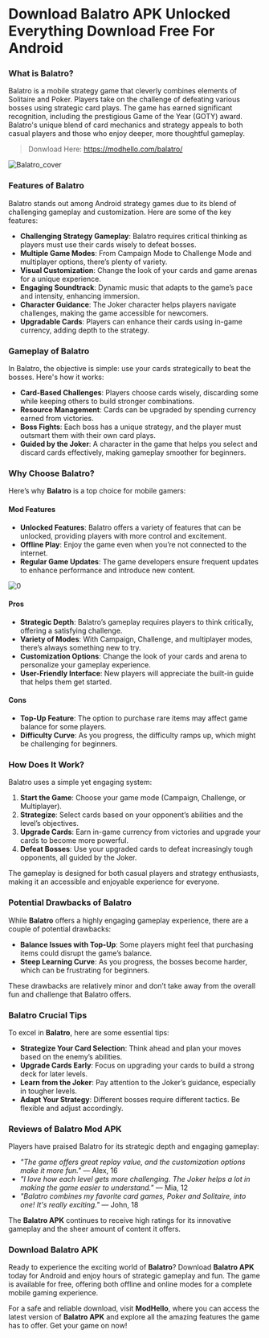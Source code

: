 # **Download Balatro APK Unlocked Everything Download Free For Android**

### What is Balatro?

Balatro is a mobile strategy game that cleverly combines elements of Solitaire and Poker. Players take on the challenge of defeating various bosses using strategic card plays. The game has earned significant recognition, including the prestigious Game of the Year (GOTY) award. Balatro's unique blend of card mechanics and strategy appeals to both casual players and those who enjoy deeper, more thoughtful gameplay.

>Donwload Here: https://modhello.com/balatro/

![Balatro_cover](https://github.com/user-attachments/assets/c33a1ced-c852-494d-b113-f243ae246171)


### Features of Balatro

Balatro stands out among Android strategy games due to its blend of challenging gameplay and customization. Here are some of the key features:

- **Challenging Strategy Gameplay**: Balatro requires critical thinking as players must use their cards wisely to defeat bosses.
- **Multiple Game Modes**: From Campaign Mode to Challenge Mode and multiplayer options, there’s plenty of variety.
- **Visual Customization**: Change the look of your cards and game arenas for a unique experience.
- **Engaging Soundtrack**: Dynamic music that adapts to the game’s pace and intensity, enhancing immersion.
- **Character Guidance**: The Joker character helps players navigate challenges, making the game accessible for newcomers.
- **Upgradable Cards**: Players can enhance their cards using in-game currency, adding depth to the strategy.


### Gameplay of Balatro

In Balatro, the objective is simple: use your cards strategically to beat the bosses. Here's how it works:

- **Card-Based Challenges**: Players choose cards wisely, discarding some while keeping others to build stronger combinations.
- **Resource Management**: Cards can be upgraded by spending currency earned from victories.
- **Boss Fights**: Each boss has a unique strategy, and the player must outsmart them with their own card plays.
- **Guided by the Joker**: A character in the game that helps you select and discard cards effectively, making gameplay smoother for beginners.


### Why Choose Balatro?

Here’s why **Balatro** is a top choice for mobile gamers:

#### Mod Features

- **Unlocked Features**: Balatro offers a variety of features that can be unlocked, providing players with more control and excitement.
- **Offline Play**: Enjoy the game even when you’re not connected to the internet.
- **Regular Game Updates**: The game developers ensure frequent updates to enhance performance and introduce new content.

![0](https://github.com/user-attachments/assets/b28c435d-9ba0-47c8-8724-7471c37e5e3f)


#### Pros

- **Strategic Depth**: Balatro’s gameplay requires players to think critically, offering a satisfying challenge.
- **Variety of Modes**: With Campaign, Challenge, and multiplayer modes, there’s always something new to try.
- **Customization Options**: Change the look of your cards and arena to personalize your gameplay experience.
- **User-Friendly Interface**: New players will appreciate the built-in guide that helps them get started.

#### Cons

- **Top-Up Feature**: The option to purchase rare items may affect game balance for some players.
- **Difficulty Curve**: As you progress, the difficulty ramps up, which might be challenging for beginners.


### How Does It Work?

Balatro uses a simple yet engaging system:

1. **Start the Game**: Choose your game mode (Campaign, Challenge, or Multiplayer).
2. **Strategize**: Select cards based on your opponent’s abilities and the level’s objectives.
3. **Upgrade Cards**: Earn in-game currency from victories and upgrade your cards to become more powerful.
4. **Defeat Bosses**: Use your upgraded cards to defeat increasingly tough opponents, all guided by the Joker.

The gameplay is designed for both casual players and strategy enthusiasts, making it an accessible and enjoyable experience for everyone.


### Potential Drawbacks of Balatro

While **Balatro** offers a highly engaging gameplay experience, there are a couple of potential drawbacks:

- **Balance Issues with Top-Up**: Some players might feel that purchasing items could disrupt the game’s balance.
- **Steep Learning Curve**: As you progress, the bosses become harder, which can be frustrating for beginners.

These drawbacks are relatively minor and don’t take away from the overall fun and challenge that Balatro offers.


### Balatro Crucial Tips

To excel in **Balatro**, here are some essential tips:

- **Strategize Your Card Selection**: Think ahead and plan your moves based on the enemy’s abilities.
- **Upgrade Cards Early**: Focus on upgrading your cards to build a strong deck for later levels.
- **Learn from the Joker**: Pay attention to the Joker’s guidance, especially in tougher levels.
- **Adapt Your Strategy**: Different bosses require different tactics. Be flexible and adjust accordingly.


### Reviews of Balatro Mod APK

Players have praised Balatro for its strategic depth and engaging gameplay:

- *"The game offers great replay value, and the customization options make it more fun."* — Alex, 16
- *"I love how each level gets more challenging. The Joker helps a lot in making the game easier to understand."* — Mia, 12
- *"Balatro combines my favorite card games, Poker and Solitaire, into one! It's really exciting."* — John, 18

The **Balatro APK** continues to receive high ratings for its innovative gameplay and the sheer amount of content it offers.


### Download Balatro APK

Ready to experience the exciting world of **Balatro**? Download **Balatro APK** today for Android and enjoy hours of strategic gameplay and fun. The game is available for free, offering both offline and online modes for a complete mobile gaming experience.

For a safe and reliable download, visit **ModHello**, where you can access the latest version of **Balatro APK** and explore all the amazing features the game has to offer. Get your game on now!
